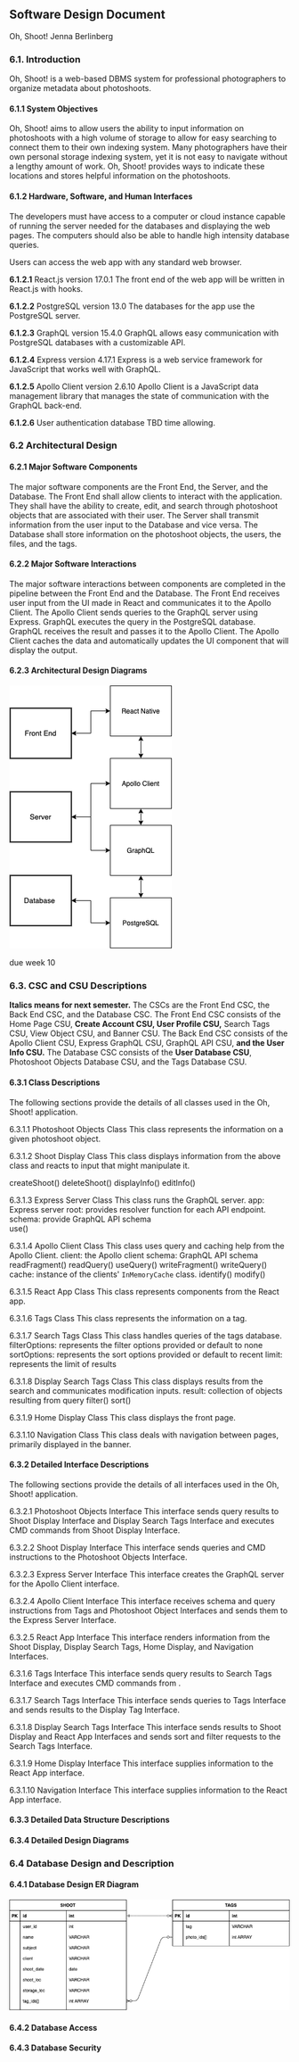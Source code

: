 ## Software Design Document
Oh, Shoot!
Jenna Berlinberg

### 6.1. Introduction
Oh, Shoot! is a web-based DBMS system for professional photographers to organize metadata about photoshoots.

#### 6.1.1 System Objectives
Oh, Shoot! aims to allow users the ability to input information on photoshoots with a high volume of storage to allow for easy searching to connect them to their own indexing system. Many photographers have their own personal storage indexing system, yet it is not easy to navigate without a lengthy amount of work. Oh, Shoot! provides ways to indicate these locations and stores helpful information on the photoshoots.

#### 6.1.2 Hardware, Software, and Human Interfaces

The developers must have access to a computer or cloud instance capable of running the server needed for the databases and displaying the web pages. The computers should also be able to handle high intensity database queries.

Users can access the web app with any standard web browser.

  __6.1.2.1__ React.js version 17.0.1
The front end of the web app will be written in React.js with hooks.

  __6.1.2.2__ PostgreSQL version 13.0
The databases for the app use the PostgreSQL server.

  __6.1.2.3__ GraphQL version 15.4.0
GraphQL allows easy communication with PostgreSQL databases with a customizable API.

  __6.1.2.4__ Express version 4.17.1
Express is a web service framework for JavaScript that works well with GraphQL.

  __6.1.2.5__ Apollo Client version 2.6.10
Apollo Client is a JavaScript data management library that manages the state of communication with the GraphQL back-end.

  __6.1.2.6__ User authentication database
TBD time allowing.

### 6.2 Architectural Design

#### 6.2.1 Major Software Components
The major software components are the Front End, the Server, and the Database.
The Front End shall allow clients to interact with the application. They shall have the ability to create, edit, and search through photoshoot objects that are associated with their user.
The Server shall transmit information from the user input to the Database and vice versa.
The Database shall store information on the photoshoot objects, the users, the files, and the tags.

#### 6.2.2 Major Software Interactions
The major software interactions between components are completed in the pipeline between the Front End and the Database.
The Front End receives user input from the UI made in React and communicates it to the Apollo Client. The Apollo Client sends queries to the GraphQL server using Express. GraphQL executes the query in the PostgreSQL database.
GraphQL receives the result and passes it to the Apollo Client. The Apollo Client caches the data and automatically updates the UI component that will display the output.

#### 6.2.3 Architectural Design Diagrams
![Architectural Design](/sdf/img/arch_design.png)

due week 10
### 6.3. CSC and CSU Descriptions
**Italics means for next semester.**
The CSCs are the Front End CSC, the Back End CSC, and the Database CSC.
The Front End CSC consists of the Home Page CSU, **Create Account CSU, User Profile CSU,** Search Tags CSU, View Object CSU, and Banner CSU.
The Back End CSC consists of the Apollo Client CSU, Express GraphQL CSU, GraphQL API CSU, **and the User Info CSU.**
The Database CSC consists of the **User Database CSU**, Photoshoot Objects Database CSU, and the Tags Database CSU.

#### 6.3.1 Class Descriptions
The following sections provide the details of all classes used in the Oh, Shoot! application.

6.3.1.1 Photoshoot Objects Class
This class represents the information on a given photoshoot object.


6.3.1.2 Shoot Display Class
This class displays information from the above class and reacts to input that might manipulate it.

createShoot()
deleteShoot()
displayInfo()
editInfo()

6.3.1.3 Express Server Class
This class runs the GraphQL server.
app: Express server
root: provides resolver function for each API endpoint.
schema: provide GraphQL API schema  
use()

6.3.1.4 Apollo Client Class
This class uses query and caching help from the Apollo Client.
client: the Apollo client
schema: GraphQL API schema
readFragment()
readQuery()
useQuery()
writeFragment()
writeQuery()
cache: instance of the clients' `InMemoryCache` class.
identify()
modify()

6.3.1.5 React App Class
This class represents components from the React app.

6.3.1.6 Tags Class
This class represents the information on a tag.

6.3.1.7 Search Tags Class
This class handles queries of the tags database.
filterOptions: represents the filter options provided or default to none
sortOptions: represents the sort options provided or default to recent
limit: represents the limit of results

6.3.1.8 Display Search Tags Class
This class displays results from the search and communicates modification inputs.
result: collection of objects resulting from query
filter()
sort()

6.3.1.9 Home Display Class
This class displays the front page.

6.3.1.10 Navigation Class
This class deals with navigation between pages, primarily displayed in the banner.

#### 6.3.2 Detailed Interface Descriptions
The following sections provide the details of all interfaces used in the Oh, Shoot! application.

6.3.2.1 Photoshoot Objects Interface
This interface sends query results to Shoot Display Interface and Display Search Tags Interface and executes CMD commands from Shoot Display Interface.

6.3.2.2 Shoot Display Interface
This interface sends queries and CMD instructions to the Photoshoot Objects Interface.

6.3.2.3 Express Server Interface
This interface creates the GraphQL server for the Apollo Client interface.

6.3.2.4 Apollo Client Interface
This interface receives schema and query instructions from Tags and Photoshoot Object Interfaces and sends them to the Express Server Interface.

6.3.2.5 React App Interface
This interface renders information from the Shoot Display, Display Search Tags, Home Display, and Navigation Interfaces.

6.3.1.6 Tags Interface
This interface sends query results to Search Tags Interface and executes CMD commands from .

6.3.1.7 Search Tags Interface
This interface sends queries to Tags Interface and sends results to the Display Tag Interface.  

6.3.1.8 Display Search Tags Interface
This interface sends results to Shoot Display and React App Interfaces and sends sort and filter requests to the Search Tags Interface.

6.3.1.9 Home Display Interface
This interface supplies information to the React App interface.

6.3.1.10 Navigation Interface
This interface supplies information to the React App interface.

#### 6.3.3 Detailed Data Structure Descriptions
#### 6.3.4 Detailed Design Diagrams

### 6.4 Database Design and Description
#### 6.4.1 Database Design ER Diagram

![Database Schema](/sdf/img/db_erd.png)

#### 6.4.2 Database Access
#### 6.4.3 Database Security
